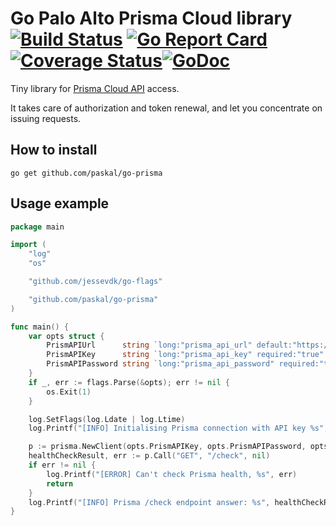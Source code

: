 # Go Palo Alto Prisma Cloud library  [![Build Status](https://github.com/paskal/go-prisma/workflows/test/badge.svg)](https://github.com/paskal/go-prisma/actions) [![Go Report Card](https://goreportcard.com/badge/github.com/paskal/go-prisma)](https://goreportcard.com/report/github.com/paskal/go-prisma)[![Coverage Status](https://coveralls.io/repos/github/paskal/go-prisma/badge.svg?branch=master)](https://coveralls.io/github/paskal/go-prisma?branch=master)[![GoDoc](https://godoc.org/github.com/paskal/go-prisma?status.svg)](https://pkg.go.dev/github.com/paskal/go-prisma?tab=doc)

Tiny library for [Prisma Cloud API](https://api.docs.prismacloud.io/reference) access.

It takes care of authorization and token renewal, and let you concentrate on issuing requests.

## How to install

```console
go get github.com/paskal/go-prisma
```

## Usage example

```go
package main

import (
	"log"
	"os"

	"github.com/jessevdk/go-flags"

	"github.com/paskal/go-prisma"
)

func main() {
	var opts struct {
		PrismAPIUrl      string `long:"prisma_api_url" default:"https://api.eu.prismacloud.io" description:"Prisma API URL"`
		PrismAPIKey      string `long:"prisma_api_key" required:"true" description:"Prisma API key"`
		PrismAPIPassword string `long:"prisma_api_password" required:"true" description:"Prisma API password"`
	}
	if _, err := flags.Parse(&opts); err != nil {
		os.Exit(1)
	}

	log.SetFlags(log.Ldate | log.Ltime)
	log.Printf("[INFO] Initialising Prisma connection with API key %s", opts.PrismAPIKey)

	p := prisma.NewClient(opts.PrismAPIKey, opts.PrismAPIPassword, opts.PrismAPIUrl)
	healthCheckResult, err := p.Call("GET", "/check", nil)
	if err != nil {
		log.Printf("[ERROR] Can't check Prisma health, %s", err)
		return
	}
	log.Printf("[INFO] Prisma /check endpoint answer: %s", healthCheckResult)
}

```
